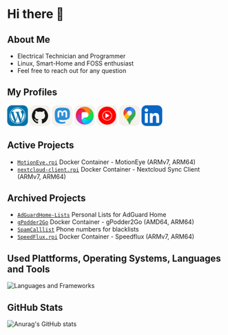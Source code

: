 # Hi there 👋

## About Me
 - Electrical Technician and Programmer
 - Linux, Smart-Home and FOSS enthusiast
 - Feel free to reach out for any question

## My Profiles
<div align="left">
  <a href="https://www.myHome.zone" target="blank"><img src="icons/wordpress.png" alt="My Wordpress Blog" height="48" width="48" /></a>
  <a href="https://github.com/dontobi" target="blank"><img src="icons/github-light.png" alt="My Profile on GitHub" height="48" width="48" /></a>
  <a rel="me" href="https://mastodon.social/@dontobi" target="blank"><img src="icons/mastodon-light.png" alt="My Profile on Mastodon" height="48" width="48" /></a>
  <a rel="me" href="https://pixelfed.de/dontobi" target="blank"><img src="icons/pixelfed-light.png" alt="My Profile on Pixelfed" height="48" width="48" /></a>
  <a href="https://music.youtube.com/@dontobi441" target="blank"><img src="icons/youtube-music-light.png" alt="My Profile on Youtube Music" height="48" width="48" /></a>
  <a href="https://www.google.com/maps/contrib/117682940928432908382/reviews" target="blank"><img src="icons/maps-light.png" alt="My Profile on Google Maps" height="48" width="48" /></a>
  <a href="https://www.linkedin.com/in/tobias-schug/" target="blank"><img src="icons/linkedin.png" alt="My Profile on LinkedIn" height="48" width="48" /></a>
</div>

## Active Projects
 - [`MotionEye.rpi`](https://github.com/dontobi/MotionEye.rpi) Docker Container - MotionEye (ARMv7, ARM64)
 - [`nextcloud-client.rpi`](https://github.com/dontobi/nextcloud-client.rpi) Docker Container - Nextcloud Sync Client (ARMv7, ARM64)

## Archived Projects
- [`AdGuardHome-Lists`](https://github.com/dontobi/AdGuardHome-Lists) Personal Lists for AdGuard Home
- [`gPodder2Go`](https://github.com/dontobi/gpodder2go) Docker Container - gPodder2Go (AMD64, ARM64)
- [`SpamCalllist`](https://github.com/dontobi/SpamCalllist) Phone numbers for blacklists
- [`SpeedFlux.rpi`](https://github.com/dontobi/SpeedFlux.rpi) Docker Container - Speedflux (ARMv7, ARM64)


## Used Plattforms, Operating Systems, Languages and Tools
![Languages and Frameworks](https://skills.syvixor.com/api/icons?i=android,bash,cloudflare,cpp,debian,docker,github,githubactions,grafana,homeassistant,javascript,linux,powershell,python,raspberrypi,visualstudiocode,vmware,yaml&perline=6)

## GitHub Stats
![Anurag's GitHub stats](https://github-readme-stats.vercel.app/api?username=dontobi&theme=github_dark&show_icons=true)